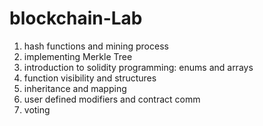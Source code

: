 # blockchain-Lab

1. hash functions and mining process
2. implementing Merkle Tree
3. introduction to solidity programming: enums and arrays
4. function visibility and structures
5. inheritance and mapping
6. user defined modifiers and contract comm
7. voting
